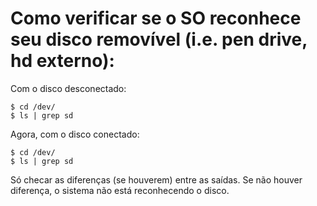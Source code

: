# Como verificar se o SO reconhece seu disco removível (i.e. pen drive, hd externo):
Com o disco desconectado:
```
$ cd /dev/
$ ls | grep sd
```
Agora, com o disco conectado:
```
$ cd /dev/
$ ls | grep sd
```
Só checar as diferenças (se houverem) entre as saídas. Se não houver diferença, o sistema não está reconhecendo o disco.

